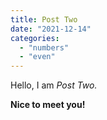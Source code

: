 ```yaml
---
title: Post Two
date: "2021-12-14"
categories: 
  - "numbers"
  - "even"
---
```


Hello, I am _Post Two._

**Nice to meet you!**